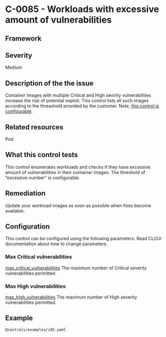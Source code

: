 # C-0085 - Workloads with excessive amount of vulnerabilities

## Framework

 
## Severity
Medium

## Description of the the issue
Container images with multiple Critical and High sevirity vulnerabilities increase the risk of potential exploit. This control lists all such images according to the threashold provided by the customer. Note, [this control is configurable](##configuration).
 
## Related resources
Pod
 
## What this control tests 
This control enumerates workloads and checks if they have excessive amount of vulnerabilities in their container images. The threshold of “excessive number” is configurable.
 
## Remediation
Update your workload images as soon as possible when fixes become available.
 
## Configuration
 This control can be configured using the following parameters. Read CLI/UI documentation about how to change parameters.
 
### Max Critical vulnerabilities
[max_critical_vulnerabilities](doc:configuration_parameter_max_critical_vulnerabilities)
The maximum number of Critical severity vulnerabilities permitted.
 
### Max High vulnerabilities
[max_high_vulnerabilities](doc:configuration_parameter_max_high_vulnerabilities)
The maximum number of High severity vulnerabilities permitted.
 
## Example
```
@controls/examples/c85.yaml
```
